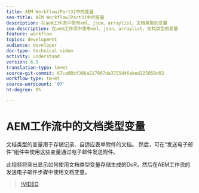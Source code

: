 ```yaml
---
title: AEM Workflow[Part3]中的变量
seo-title: AEM Workflow[Part3]中的变量
description: 在aem工作流中使用xml、json、arraylist、文档类型的变量
seo-description: 在aem工作流中使用xml、json、arraylist、文档类型的变量
feature: workflow
topics: development
audience: developer
doc-type: technical video
activity: understand
version: 6.5
translation-type: tm+mt
source-git-commit: 67ca08bf386a217807da3755d46abed225050d02
workflow-type: tm+mt
source-wordcount: '97'
ht-degree: 0%

---
```


# AEM工作流中的文档类型变量


文档类型的变量用于存储记录、自适应表单附件的文档。 然后，可在“发送电子邮件”组件中使用这些变量通过电子邮件发送附件。

此视频将突出显示如何使用文档类型变量存储生成的DoR，然后在AEM工作流的发送电子邮件步骤中使用文档变量。

>[!VIDEO](https://video.tv.adobe.com/v/26452)

